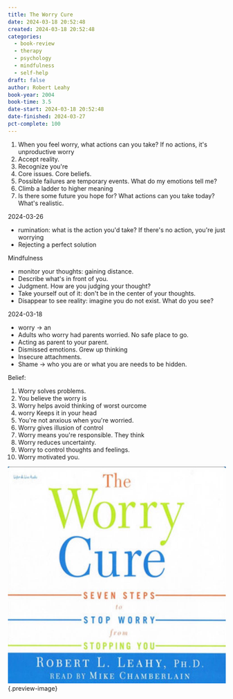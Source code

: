 ```yaml
---
title: The Worry Cure
date: 2024-03-18 20:52:48
created: 2024-03-18 20:52:48
categories:
  - book-review
  - therapy
  - psychology
  - mindfulness
  - self-help
draft: false
author: Robert Leahy
book-year: 2004
book-time: 3.5
date-start: 2024-03-18 20:52:48
date-finished: 2024-03-27
pct-complete: 100
---
```



1. When you feel worry, what actions can you take? If no actions, it's unproductive worry
2. Accept reality. 
3. Recognize you're 
4. Core issues. Core beliefs. 
5. Possible failures are temporary events. What do my emotions tell me?
7. Climb a ladder to higher meaning
8. Is there some future you hope for? What actions can you take today? What's realistic. 

2024-03-26

- rumination: what is the action you'd take? If there's no action, you're just worrying 
- Rejecting a perfect solution

Mindfulness
- monitor your thoughts: gaining distance. 
- Describe what's in front of you. 
- Judgment. How are you judging your thought?
- Take yourself out of it: don't be in the center of your thoughts. 
- Disappear to see reality: imagine you do not exist. What do you see?

2024-03-18

- worry → an 
- Adults who worry had parents worried. No safe place to go. 
- Acting as parent to your parent. 
- Dismissed emotions. Grew up thinking 
- Insecure attachments. 
- Shame → who you are or what you are needs to be hidden. 

Belief: 

1. Worry solves problems. 
2. You believe the worry is
3. Worry helps avoid thinking of worst ourcome
4. worry Keeps it in your head
5. You're not anxious when you're worried. 
6. Worry gives illusion of control
7. Worry means you're responsible. They think
8. Worry reduces uncertainty. 
9. Worry to control thoughts and feelings. 
10. Worry motivated you. 



![Worry Cure](../img/book-the-worry-cure.jpeg){.preview-image}

